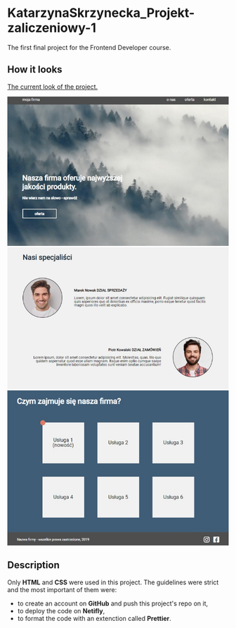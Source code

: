 # KatarzynaSkrzynecka_Projekt-zaliczeniowy-1
The first final project for the Frontend Developer course.
## How it looks
[The current look of the project.](https://kat-skrzynecka-projekt-zaliczeniowy-1.netlify.app/)


![Main page screenshot 1](/assets/landing-page-screenshot.jpg)
![Main page screenshot 2](/assets/specialists-screenshot.jpg)
![Main page screenshot 3](/assets/offer-screenshot.jpg)


## Description
Only **HTML** and **CSS** were used in this project. The guidelines were strict and the most important of them were:
- to create an account on **GitHub** and push this project's repo on it,
- to deploy the code on **Netifly**,
- to format the code with an extenction called **Prettier**.
